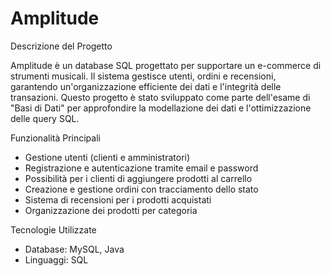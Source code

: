 # Amplitude

Descrizione del Progetto

Amplitude è un database SQL progettato per supportare un e-commerce di strumenti musicali. Il sistema gestisce utenti, ordini e recensioni, garantendo un'organizzazione efficiente dei dati e l'integrità delle transazioni.
Questo progetto è stato sviluppato come parte dell'esame di "Basi di Dati" per approfondire la modellazione dei dati e l'ottimizzazione delle query SQL.

Funzionalità Principali
- Gestione utenti (clienti e amministratori)
- Registrazione e autenticazione tramite email e password
- Possibilità per i clienti di aggiungere prodotti al carrello
- Creazione e gestione ordini con tracciamento dello stato
- Sistema di recensioni per i prodotti acquistati
- Organizzazione dei prodotti per categoria

Tecnologie Utilizzate

- Database: MySQL, Java
- Linguaggi: SQL

